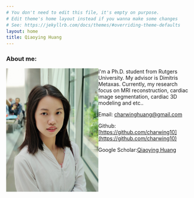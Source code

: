 ```yaml
---
# You don't need to edit this file, it's empty on purpose.
# Edit theme's home layout instead if you wanna make some changes
# See: https://jekyllrb.com/docs/themes/#overriding-theme-defaults
layout: home
title: Qiaoying Huang
---
```

### About me:

<img align="left" src="/assets/qiaoying.jpg" alt="Qiaoying" title="Photo" width="250" />

I'm a Ph.D. student from Rutgers University. My advisor is Dimitris Metaxas. Currently, my research focus on MRI reconstruction, cardiac image segmentation, cardiac 3D modeling and etc..

Email: <a href="charwinghuang@gmail.com">charwinghuang@gmail.com</a>

Github: [https://github.com/charwing10](https://github.com/charwing10)

Google Scholar:[Qiaoying Huang](https://scholar.google.com/citations?hl=en&user=6u-go5UAAAAJ&view_op=list_works)


